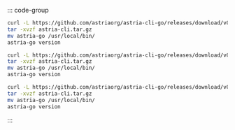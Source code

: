 ::: code-group

  ```bash [ARM Mac]
  curl -L https://github.com/astriaorg/astria-cli-go/releases/download/v0.15.0/astria-go-v0.15.0-darwin-arm64.tar.gz > astria-cli.tar.gz
  tar -xvzf astria-cli.tar.gz
  mv astria-go /usr/local/bin/
  astria-go version
  ```

  ```bash [X86_64 Mac]
  curl -L https://github.com/astriaorg/astria-cli-go/releases/download/v0.15.0/astria-go-v0.15.0-darwin-amd64.tar.gz > astria-cli.tar.gz
  tar -xvzf astria-cli.tar.gz
  mv astria-go /usr/local/bin/
  astria-go version
  ```

  ```bash [x86_64 Linux]
  curl -L https://github.com/astriaorg/astria-cli-go/releases/download/v0.15.0/astria-go-v0.15.0-linux-amd64.tar.gz > astria-cli.tar.gz
  tar -xvzf astria-cli.tar.gz
  mv astria-go /usr/local/bin/
  astria-go version
  ```

:::

<!-- <Tabs>
  <TabItem value="ARM Mac" label="ARM Mac" default> </TabItem>
  <TabItem value="X86_64 Mac" label="X86_64 Mac"> </TabItem>
  <TabItem value="x86_64 Linux" label="x86_64 Linux"> </TabItem>

</Tabs> -->
